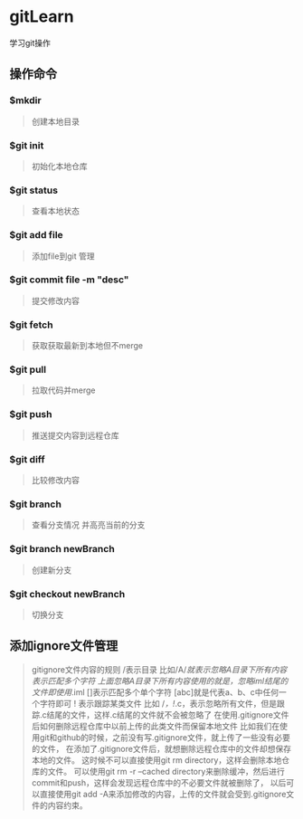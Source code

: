 # gitLearn
学习git操作
## 操作命令 
### $mkdir 
> 创建本地目录
### $git init 
> 初始化本地仓库
### $git status 
> 查看本地状态
### $git add file
>添加file到git 管理 
### $git commit file -m "desc" 
>提交修改内容
### $git fetch
>获取获取最新到本地但不merge 
### $git pull 
> 拉取代码并merge
### $git push
> 推送提交内容到远程仓库
### $git diff
> 比较修改内容
### $git branch
> 查看分支情况 并高亮当前的分支
### $git branch newBranch
> 创建新分支
### $git checkout newBranch
> 切换分支
## 添加ignore文件管理
> gitignore文件内容的规则
> /表示目录 
> 比如/A/*就表示忽略A目录下所有内容
> *表示匹配多个字符 
> 上面忽略A目录下所有内容使用的就是*，忽略iml结尾的文件即使用*.iml
> []表示匹配多个单个字符 
> [abc]就是代表a、b、c中任何一个字符即可
> ! 表示跟踪某类文件 
> 比如 /*，!*.c，表示忽略所有文件，但是跟踪.c结尾的文件，这样.c结尾的文件就不会被忽略了
> 在使用.gitignore文件后如何删除远程仓库中以前上传的此类文件而保留本地文件
> 比如我们在使用git和github的时候，之前没有写.gitignore文件，就上传了一些没有必要的文件，
> 在添加了.gitignore文件后，就想删除远程仓库中的文件却想保存本地的文件。 
> 这时候不可以直接使用git rm directory，这样会删除本地仓库的文件。 
> 可以使用git rm -r –cached directory来删除缓冲，然后进行commit和push，这样会发现远程仓库中的不必要文件就被删除了，
> 以后可以直接使用git add -A来添加修改的内容，上传的文件就会受到.gitignore文件的内容约束。
